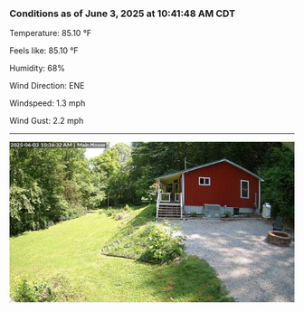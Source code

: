 ### Conditions as of June 3, 2025 at 10:41:48 AM CDT 

Temperature: 85.10 &deg;F

Feels like: 85.10 &deg;F

Humidity: 68%

Wind Direction: ENE

Windspeed: 1.3 mph

Wind Gust: 2.2 mph

---

<img src="./images/latest.jpeg"/>

